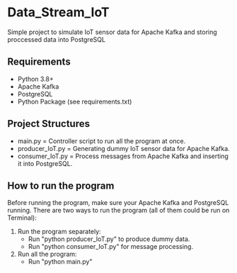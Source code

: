 # Data_Stream_IoT
Simple project to simulate IoT sensor data for Apache Kafka and storing proccessed data into PostgreSQL

## Requirements
- Python 3.8+
- Apache Kafka
- PostgreSQL
- Python Package (see requirements.txt)

## Project Structures
- main.py = Controller script to run all the program at once.
- producer_IoT.py = Generating dummy IoT sensor data for Apache Kafka.
- consumer_IoT.py = Process messages from Apache Kafka and inserting it into PostgreSQL.

## How to run the program
Before running the program, make sure your Apache Kafka and PostgreSQL running.
There are two ways to run the program (all of them could be run on Terminal):
  1. Run the program separately:
     - Run "python producer_IoT.py" to produce dummy data.
     - Run "python consumer_IoT.py" for message processing.
  2. Run all the program:
     - Run "python main.py"
